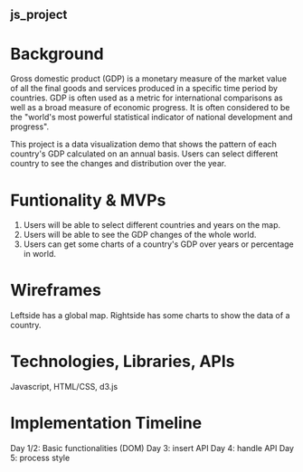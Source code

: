 ## js_project
# Background
Gross domestic product (GDP) is a monetary measure of the market value of all the final goods and services produced in a specific time period by countries. GDP is often used as a metric for international comparisons as well as a broad measure of economic progress. It is often considered to be the "world's most powerful statistical indicator of national development and progress".

This project is a data visualization demo that shows the pattern of each country's GDP calculated on an annual basis. Users can select different country to see the changes and distribution over the year.

# Funtionality & MVPs
1. Users will be able to select different countries and years on the map.
2. Users will be able to see the GDP changes of the whole world.
3. Users can get some charts of a country's GDP over years or percentage in world.

# Wireframes

Leftside has a global map. Rightside has some charts to show the data of a country.

# Technologies, Libraries, APIs

Javascript, HTML/CSS, d3.js

# Implementation Timeline
Day 1/2: Basic functionalities (DOM)
Day 3: insert API
Day 4: handle API
Day 5: process style